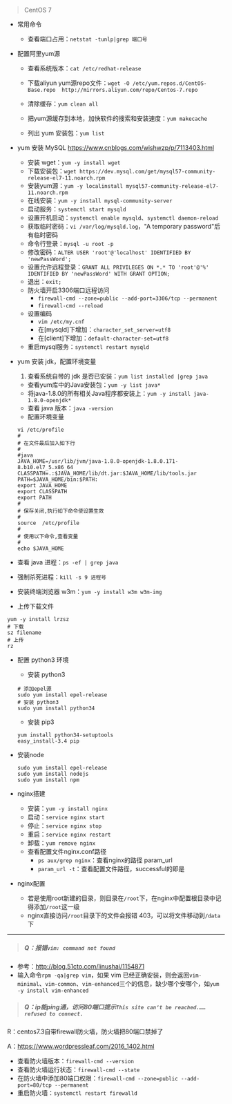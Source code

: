 > CentOS 7

- 常用命令

    - 查看端口占用：`netstat -tunlp|grep 端口号`

- 配置阿里yum源

    - 查看系统版本：`cat /etc/redhat-release`

    - 下载aliyun yum源repo文件：`wget -O /etc/yum.repos.d/CentOS-Base.repo  http://mirrors.aliyun.com/repo/Centos-7.repo`
    - 清除缓存：`yum clean all`
    - 把yum源缓存到本地，加快软件的搜索和安装速度：`yum makecache`
    - 列出 yum 安装包：`yum list`

- yum 安装 MySQL https://www.cnblogs.com/wishwzp/p/7113403.html

    - 安装 wget：`yum -y install wget`
    - 下载安装包：`wget https://dev.mysql.com/get/mysql57-community-release-el7-11.noarch.rpm`
    - 安装yum源：`yum -y localinstall mysql57-community-release-el7-11.noarch.rpm `
    - 在线安装：`yum -y install mysql-community-server`
    - 启动服务：`systemctl start mysqld`
    - 设置开机启动：`systemctl enable mysqld`、`systemctl daemon-reload`
    - 获取临时密码：`vi /var/log/mysqld.log`，"A temporary password"后有临时密码
    - 命令行登录：`mysql -u root -p`
    - 修改密码：`ALTER USER 'root'@'localhost' IDENTIFIED BY 'newPassWord';`
    - 设置允许远程登录：`GRANT ALL PRIVILEGES ON *.* TO 'root'@'%' IDENTIFIED BY 'newPassWord' WITH GRANT OPTION;`
    - 退出：`exit;`
    - 防火墙开启3306端口远程访问
        - `firewall-cmd --zone=public --add-port=3306/tcp --permanent`
        - `firewall-cmd --reload`
    - 设置编码
        - `vim /etc/my.cnf`
        - 在[mysqld]下增加：`character_set_server=utf8`
        - 在[client]下增加：`default-character-set=utf8`
    - 重启mysql服务：`systemctl restart mysqld`

- yum 安装 jdk，配置环境变量
    1. 查看系统自带的 jdk 是否已安装：`yum list installed |grep java`
    - 查看yum库中的Java安装包：`yum -y list java*`
    - 将java-1.8.0的所有相关Java程序都安装上：`yum -y install java-1.8.0-openjdk*`
    - 查看 java 版本：`java -version`
    - 配置环境变量
    ```
    vi /etc/profile
    #
    # 在文件最后加入如下行
    #
    #java
    JAVA_HOME=/usr/lib/jvm/java-1.8.0-openjdk-1.8.0.171-8.b10.el7_5.x86_64
    CLASSPATH=.:$JAVA_HOME/lib/dt.jar:$JAVA_HOME/lib/tools.jar
    PATH=$JAVA_HOME/bin:$PATH:
    export JAVA_HOME
    export CLASSPATH
    export PATH
    #
    # 保存关闭,执行如下命令使设置生效
    #
    source  /etc/profile
    #
    # 使用以下命令,查看变量
    #
    echo $JAVA_HOME
    ```

- 查看 java 进程：`ps -ef | grep java`

- 强制杀死进程：`kill -s 9 进程号`

- 安装终端浏览器 w3m：`yum -y install w3m w3m-img`

- 上传下载文件
```
yum -y install lrzsz
# 下载
sz filename
# 上传
rz
```
- 配置 python3 环境
    - 安装 python3

    ```
    # 添加epel源
    sudo yum install epel-release
    # 安装 python3
    sudo yum install python34
    ```
    - 安装 pip3
    ```
    yum install python34-setuptools
    easy_install-3.4 pip
    ```


- 安装node

  ```
  sudo yum install epel-release
  sudo yum install nodejs
  sudo yum install npm
  ```

- nginx搭建

  - 安装：`yum -y install nginx`
  - 启动：`service nginx start`
  - 停止：`service nginx stop`
  - 重启：`service nginx restart`
  - 卸载：`yum remove nginx`
  - 查看配置文件nginx.conf路径
    - `ps aux/grep nginx`：查看nginx的路径 param_url
    - `param_url -t`：查看配置文件路径，successful的即是

- nginx配置

  - 若是使用root新建的目录，则目录在`/root`下，在nginx中配置根目录中记得添加`/root`这一级
  - nginx直接访问`/root`目录下的文件会报错 403，可以将文件移动到`/data`下

---

> ##### Q：报错`vim: command not found`

- 参考：http://blog.51cto.com/linushai/1154871
- 输入命令`rpm -qa|grep vim`，如果 vim 已经正确安装，则会返回`vim-minimal`、`vim-common`、`vim-enhanced`三个的信息，缺少哪个安哪个，如`yum -y install vim-enhanced `

> ##### Q：ip能ping通，访问80端口提示`This site can’t be reached.……refused to connect.`

R：centos7.3自带firewall防火墙，防火墙把80端口禁掉了

A：https://www.wordpressleaf.com/2016_1402.html
- 查看防火墙版本：`firewall-cmd --version`
- 查看防火墙运行状态：`firewall-cmd --state`
- 在防火墙中添加80端口权限：`firewall-cmd --zone=public --add-port=80/tcp --permanent`
- 重启防火墙：`systemctl restart firewalld`